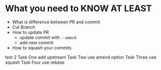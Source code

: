 # What you need to KNOW AT LEAST
- What is difference between PR and commit
- Cut Branch
- How to update PR
  - update commit with `--amend`
  - add new commit
- How to squash your commits

test 2
Task One add upstream
Task Two use amend option
Task Three use squash
Task Four use rebase
